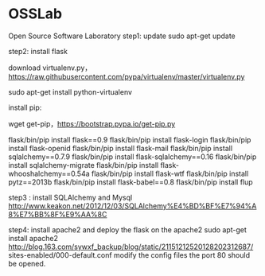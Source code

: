 OSSLab
======
Open Source Software Laboratory
step1: update
sudo apt-get update

step2: install flask

download virtualenv.py，https://raw.githubusercontent.com/pypa/virtualenv/master/virtualenv.py

sudo apt-get install python-virtualenv

install pip:

wget get-pip，https://bootstrap.pypa.io/get-pip.py

flask/bin/pip install flask==0.9
flask/bin/pip install flask-login
flask/bin/pip install flask-openid
flask/bin/pip install flask-mail
flask/bin/pip install sqlalchemy==0.7.9
flask/bin/pip install flask-sqlalchemy==0.16
flask/bin/pip install sqlalchemy-migrate
flask/bin/pip install flask-whooshalchemy==0.54a
flask/bin/pip install flask-wtf
flask/bin/pip install pytz==2013b
flask/bin/pip install flask-babel==0.8
flask/bin/pip install flup

step3 : install SQLAlchemy and Mysql
http://www.keakon.net/2012/12/03/SQLAlchemy%E4%BD%BF%E7%94%A8%E7%BB%8F%E9%AA%8C

step4: install apache2 and deploy the flask on the apache2
sudo apt-get install apache2
http://blog.163.com/sywxf_backup/blog/static/21151212520128202312687/
sites-enabled/000-default.conf
modify the config files
the port 80 should be opened.
